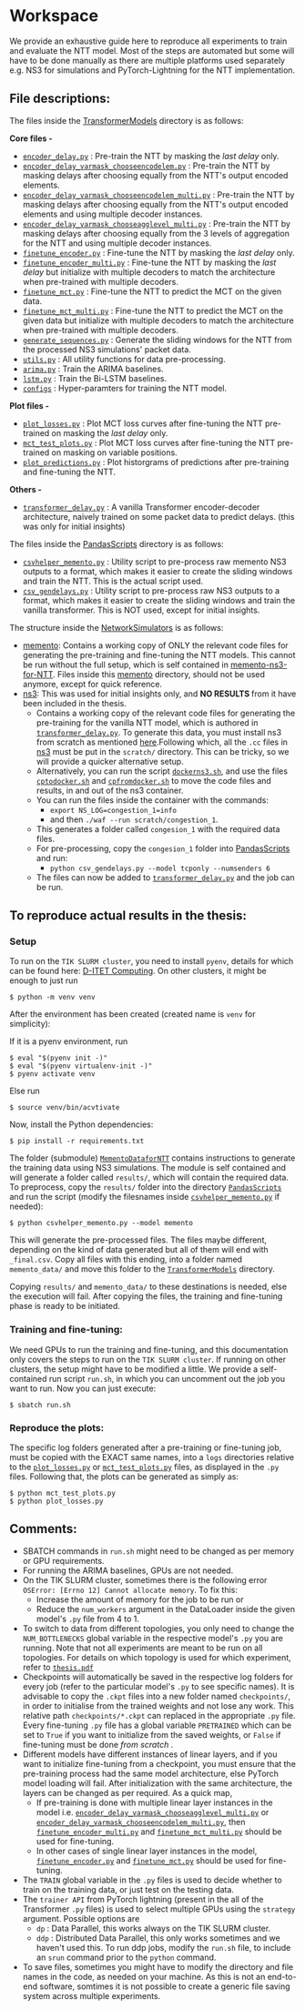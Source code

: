 # Workspace

We provide an exhaustive guide here to reproduce all experiments to train and evaluate the NTT model. Most of the steps are automated but some will have to be done manually as there are multiple platforms used separately e.g. NS3 for simulations and PyTorch-Lightning for the NTT implementation.

## File descriptions:
The files inside the [TransformerModels](TransformerModels) directory is as follows:

<b> Core files - </b>
* [`encoder_delay.py`](TransformerModels/encoder_delay.py) : Pre-train the NTT by masking the <i> last delay </i> only.
* [`encoder_delay_varmask_chooseencodelem.py`](TransformerModels/encoder_delay_varmask_chooseencodelem.py) : Pre-train the NTT by masking delays after choosing equally from the NTT's output encoded elements.
* [`encoder_delay_varmask_chooseencodelem_multi.py`](TransformerModels/encoder_delay_varmask_chooseencodelem_multi.py) : Pre-train the NTT by masking delays after choosing equally from the NTT's output encoded elements and using multiple decoder instances.
* [`encoder_delay_varmask_chooseagglevel_multi.py`](TransformerModels/encoder_delay_varmask_chooseagglevel_multi.py) : Pre-train the NTT by masking delays after choosing equally from the 3 levels of aggregation for the NTT and using multiple decoder instances.
* [`finetune_encoder.py`](TransformerModels/finetune_encoder.py) : Fine-tune the NTT by masking the <i> last delay </i> only.
* [`finetune_encoder_multi.py`](TransformerModels/finetune_encoder_multi.py) : Fine-tune the NTT by masking the <i> last delay </i> but initialize with multiple decoders to match the architecture when pre-trained with multiple decoders.
* [`finetune_mct.py`](TransformerModels/finetune_mct.py) : Fine-tune the NTT to predict the MCT on the given data.
* [`finetune_mct_multi.py`](TransformerModels/finetune_mct_multi.py) : Fine-tune the NTT to predict the MCT on the given data but initialize with multiple decoders to match the architecture when pre-trained with multiple decoders.
* [`generate_sequences.py`](TransformerModels/generate_sequences.py) : Generate the sliding windows for the NTT from the processed NS3 simulations' packet data.
* [`utils.py`](TransformerModels/utils.py) : All utility functions for data pre-processing.
* [`arima.py`](TransformerModels/arima.py) : Train the ARIMA baselines.
* [`lstm.py`](TransformerModels/lstm.py) : Train the Bi-LSTM baselines.
* [`configs`](TransformerModels/configs) : Hyper-paramters for training the NTT model.


<b> Plot files - </b>
* [`plot_losses.py`](TransformerModels/plot_losses.py) : Plot MCT loss curves after fine-tuning the NTT pre-trained on masking the <i> last delay </i> only.
* [`mct_test_plots.py`](TransformerModels/mct_test_plots.py) : Plot MCT loss curves after fine-tuning the NTT pre-trained on masking on variable positions.
* [`plot_predictions.py`](TransformerModels/plot_predictions.py) : Plot historgrams of predictions after pre-training and fine-tuning the NTT.

<b> Others - </b>
* [`transformer_delay.py`](TransformerModels/transformer_delay.py) : A vanilla Transformer encoder-decoder architecture, naively trained on some packet data to predict delays. (this was only for initial insights)

The files inside the [PandasScripts](PandasScripts) directory is as follows:
* [`csvhelper_memento.py`](PandasScripts/csvhelper_memento.py) : Utility script to pre-process raw memento NS3 outputs to a format, which makes it easier to create the sliding windows and train the NTT. This is the actual script used.
* [`csv_gendelays.py`](PandasScripts/csv_gendelays.py) : Utility script to pre-process raw NS3 outputs to a format, which makes it easier to create the sliding windows and train the vanilla transformer. This is NOT used, except for initial insights.

The structure inside the [NetworkSimulators](NetworkSimulators) is as follows:
* [memento](NetworkSimulators/memento): Contains a working copy of ONLY the relevant code files for generating the pre-training and fine-tuning the NTT models. This cannot be run without the full setup, which is self contained in [memento-ns3-for-NTT](https://github.com/Siddhant-Ray/memento-ns3-for-NTT). Files inside this [memento](NetworkSimulators/memento) directory, should not be used anymore, except for quick reference.
* [ns3](NetworkSimulators/ns3): This was used for initial insights only, and <b> NO RESULTS </b> from it have been included in the thesis. 
    - Contains a working copy of the relevant code files for generating the pre-training for the vanilla NTT model, which is authored in [`transformer_delay.py`](TransformerModels/transformer_delay.py). To generate this data, you must install ns3 from scratch as mentioned [here](https://www.nsnam.org/docs/release/3.35/tutorial/singlehtml/index.html#prerequisites).Following which, all the `.cc` files in [ns3](NetworkSimulators/ns3) must be put in the `scratch/` directory. This can be tricky, so we will provide a quicker alternative setup.
    - Alternatively, you can run the script [`dockerns3.sh`](NetworkSimulators/ns3/dockerns3.sh), and use the files [`cptodocker.sh`](NetworkSimulators/ns3/cptodocker.sh) and [`cpfromdocker.sh`](NetworkSimulators/ns3/cpfromdocker.sh) to move the code files and results, in and out of the ns3 container.
    - You can run the files inside the container with the commands: 
        * `export NS_LOG=congestion_1=info` 
        * and then `./waf --run scratch/congestion_1`. 
    - This generates a folder called `congesion_1` with the required data files.
    - For pre-processing, copy the `congesion_1` folder into [PandasScripts](PandasScripts) and run:
        * ```python csv_gendelays.py --model tcponly --numsenders 6```
    - The files can now be added to [`transformer_delay.py`](TransformerModels/transformer_delay.py) and the job can be run.


## To reproduce actual results in the thesis:

### Setup

To run on the ```TIK SLURM cluster```, you need to install ```pyenv```, details for which can be found here: [D-ITET Computing](https://computing.ee.ethz.ch/Programming/Languages/Python). On other clusters, it might be enough to just run 

    $ python -m venv venv

After the environment has been created (created name is `venv` for simplicity):

If it is a pyenv environment, run

    $ eval "$(pyenv init -)"
    $ eval "$(pyenv virtualenv-init -)"
    $ pyenv activate venv

Else run

    $ source venv/bin/acvtivate

Now, install the Python dependencies:

    $ pip install -r requirements.txt

The folder (submodule) [`MementoDataforNTT`](https://gitlab.ethz.ch/sidray/memento-ns-3-for-ntt) contains instructions to generate the training data using NS3 simulations. The module is self contained and will generate a folder called ```results/```, which will contain the required data. To preprocess, copy the ```results/``` folder into the directory [`PandasScripts`](PandasScripts) and run the script (modify the filesnames inside [`csvhelper_memento.py`](PandasScripts/csvhelper_memento.py) if needed):

    $ python csvhelper_memento.py --model memento

This will generate the pre-processed files. The files maybe different, depending on the kind of data generated but all of them will end with ```_final.csv```. Copy all files with this ending, into a folder named ```memento_data/``` and move this folder to the [`TransformerModels`](TransformerModels) directory. 

Copying ```results/``` and ```memento_data/```  to these destinations is needed, else the execution will fail. After copying the files, the training and fine-tuning phase is ready to be initiated.

### Training and fine-tuning:

We need GPUs to run the training and fine-tuning, and this documentation only covers the steps to run on the ```TIK SLURM cluster```. If running on other clusters, the setup might have to be modified a little. We provide a self-contained run script ```run.sh```, in which you can uncomment out the job you want to run. Now you can just execute:

    $ sbatch run.sh 

### Reproduce the plots:

The specific log folders generated after a pre-training or fine-tuning job, must be copied with the EXACT same names, into a ```logs``` directories relative to the [`plot_losses.py`](TransformerModels/plot_losses.py) or [`mct_test_plots.py`](TransformerModels/mct_test_plots.py) files, as displayed in the ```.py``` files. Following that, the plots can be generated as simply as:

    $ python mct_test_plots.py
    $ python plot_losses.py


## Comments:

* SBATCH commands in ```run.sh``` might need to be changed as per memory or GPU requirements.
* For running the ARIMA baselines, GPUs are not needed.
* On the TIK SLURM cluster, sometimes there is the following error ```OSError: [Errno 12] Cannot allocate memory```.
  To fix this:
    - Increase the amount of memory for the job to be run or 
    - Reduce the ```num_workers``` argument in the DataLoader inside the given model's ```.py``` file from 4 to 1.
* To switch to data from different topologies, you only need to change the ```NUM_BOTTLENECKS``` global variable in the respective model's ```.py``` you are running. Note that not all experiments are meant to be run on all topologies. For details on which topology is used for which experiment, refer to [`thesis.pdf`](../report/thesis.pdf) 
* Checkpoints will automatically be saved in the respective log folders for every job (refer to the particular model's ```.py``` to see specific names). It is advisable to copy the ```.ckpt``` files into a new folder named ```checkpoints/```, in order to initialise from the trained weights and not lose any work. This relative path ```checkpoints/*.ckpt``` can replaced in the appropriate ```.py``` file. Every fine-tuning ```.py``` file has a global variable ```PRETRAINED``` which can be set to ```True``` if you want to initialize from the saved weights, or ```False``` if fine-tuning must be done <i> from scratch </i>.
* Different models have different instances of linear layers, and if you want to initialize fine-tuning from a checkpoint, you must ensure that the pre-training process had the same model architecture, else PyTorch model loading will fail. After initialization with the same architecture, the layers can be changed as per required. As a quick map, 
    - If pre-training is done with multiple linear layer instances in the model i.e. [`encoder_delay_varmask_chooseagglevel_multi.py`](TransformerModels/encoder_delay_varmask_chooseagglevel_multi.py) or [`encoder_delay_varmask_chooseencodelem_multi.py`](TransformerModels/encoder_delay_varmask_chooseencodelem_multi.py), then [`finetune_encoder_multi.py`](TransformerModels/finetune_encoder_multi.py) and [`finetune_mct_multi.py`](TransformerModels/finetune_mct_multi.py) should be used for fine-tuning.
    - In other cases of single linear layer instances in  the model, [`finetune_encoder.py`](TransformerModels/finetune_encoder.py) and [`finetune_mct.py`](TransformerModels/finetune_mct.py) should be used for fine-tuning.
* The ```TRAIN``` global variable in the ```.py``` files is used to decide whether to train on the training data, or just test on the testing data.
* The ```trainer API``` from PyTorch lightning (present in the all of the Transformer ```.py``` files) is used to select multiple GPUs using the ```strategy``` argument. Possible options are 
    - `dp` : Data Parallel, this works always on the TIK SLURM cluster.
    - `ddp` : Distributed Data Parallel, this only works sometimes and we haven't used this. To run ddp jobs, modify the ```run.sh``` file, to include an `srun` command prior to the `python` command.
* To save files, sometimes you might have to modify the directory and file names in the code, as needed on your machine. As this is not an end-to-end software, somtimes it is not possible to create a generic file saving system across multiple experiments.




